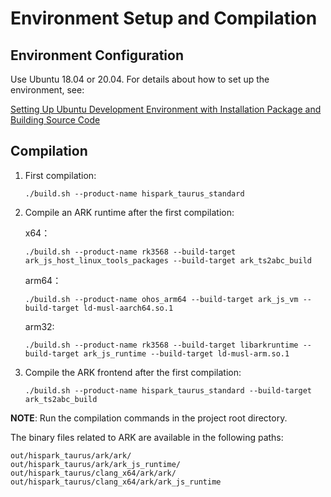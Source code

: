 # Environment Setup and Compilation

## Environment Configuration

Use Ubuntu 18.04 or 20.04. For details about how to set up the environment, see:

[Setting Up Ubuntu Development Environment with Installation Package and Building Source Code](https://gitee.com/openharmony/docs/blob/master/en/device-dev/quick-start/quickstart-standard-package-environment.md)

## Compilation

1.  First compilation:

    ```
    ./build.sh --product-name hispark_taurus_standard
    ```

2.  Compile an ARK runtime after the first compilation:

    x64：
	```
    ./build.sh --product-name rk3568 --build-target ark_js_host_linux_tools_packages --build-target ark_ts2abc_build
    ```

	arm64：
	```
	./build.sh --product-name ohos_arm64 --build-target ark_js_vm --build-target ld-musl-aarch64.so.1
	```

	arm32:
	```
	./build.sh --product-name rk3568 --build-target libarkruntime --build-target ark_js_runtime --build-target ld-musl-arm.so.1
	```

3.  Compile the ARK frontend after the first compilation:

    ```
    ./build.sh --product-name hispark_taurus_standard --build-target ark_ts2abc_build
    ```

**NOTE**:  Run the compilation commands in the project root directory.

The binary files related to ARK are available in the following paths:

```
out/hispark_taurus/ark/ark/
out/hispark_taurus/ark/ark_js_runtime/
out/hispark_taurus/clang_x64/ark/ark/
out/hispark_taurus/clang_x64/ark/ark_js_runtime
```
